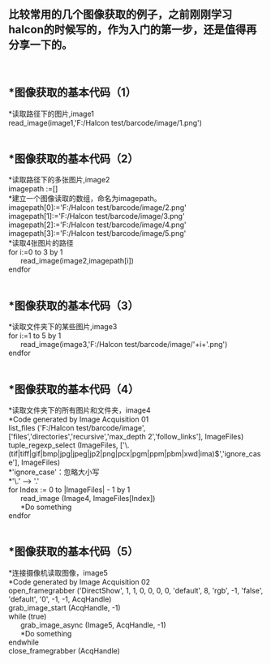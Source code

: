 ## 比较常用的几个图像获取的例子，之前刚刚学习halcon的时候写的，作为入门的第一步，还是值得再分享一下的。 
<br>

## *图像获取的基本代码（1） 
*读取路径下的图片,image1 <br>
read_image(image1,'F:/Halcon test/barcode/image/1.png') <br>
<br>

## *图像获取的基本代码（2） 
*读取路径下的多张图片,image2 <br>
imagepath :=[] <br>
*建立一个图像读取的数组，命名为imagepath。 <br>
imagepath[0]:='F:/Halcon test/barcode/image/2.png' <br>
imagepath[1]:='F:/Halcon test/barcode/image/3.png' <br>
imagepath[2]:='F:/Halcon test/barcode/image/4.png' <br>
imagepath[3]:='F:/Halcon test/barcode/image/5.png' <br>
*读取4张图片的路径 <br>
for i:=0 to 3 by 1 <br>
&nbsp;&nbsp;&nbsp;&nbsp;&nbsp;&nbsp;read_image(image2,imagepath[i]) <br>
endfor <br>
<br>

## *图像获取的基本代码（3） 
*读取文件夹下的某些图片,image3 <br>
for i:=1 to 5 by 1 <br>
&nbsp;&nbsp;&nbsp;&nbsp;&nbsp;&nbsp;read_image(image3,'F:/Halcon test/barcode/image/'+i+'.png') <br>
endfor <br>
<br>

## *图像获取的基本代码（4） 
*读取文件夹下的所有图片和文件夹，image4 <br>
*Code generated by Image Acquisition 01 <br>
list_files ('F:/Halcon test/barcode/image', ['files','directories','recursive','max_depth 2','follow_links'], ImageFiles) <br>
tuple_regexp_select (ImageFiles, ['\\.(tif|tiff|gif|bmp|jpg|jpeg|jp2|png|pcx|pgm|ppm|pbm|xwd|ima)$','ignore_case'], ImageFiles) <br>
*'ignore_case'：忽略大小写 <br>
*'\\.'  --> '.' <br>
for Index := 0 to |ImageFiles| - 1 by 1 <br>
&nbsp;&nbsp;&nbsp;&nbsp;&nbsp;&nbsp;read_image (Image4, ImageFiles[Index]) <br>
&nbsp;&nbsp;&nbsp;&nbsp;&nbsp;&nbsp;*Do something <br>
endfor <br>
<br>

## *图像获取的基本代码（5） 
*连接摄像机读取图像，image5 <br>
*Code generated by Image Acquisition 02 <br>
open_framegrabber ('DirectShow', 1, 1, 0, 0, 0, 0, 'default', 8, 'rgb', -1, 'false', 'default', '0', -1, -1, AcqHandle) <br>
grab_image_start (AcqHandle, -1) <br>
while (true) <br>
&nbsp;&nbsp;&nbsp;&nbsp;&nbsp;&nbsp;grab_image_async (Image5, AcqHandle, -1) <br>
&nbsp;&nbsp;&nbsp;&nbsp;&nbsp;&nbsp;*Do something <br>
endwhile <br>
close_framegrabber (AcqHandle)<br>
<br>
